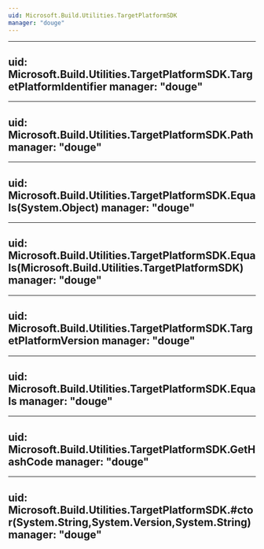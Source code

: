 ```yaml
---
uid: Microsoft.Build.Utilities.TargetPlatformSDK
manager: "douge"
---
```


---
uid: Microsoft.Build.Utilities.TargetPlatformSDK.TargetPlatformIdentifier
manager: "douge"
---

---
uid: Microsoft.Build.Utilities.TargetPlatformSDK.Path
manager: "douge"
---

---
uid: Microsoft.Build.Utilities.TargetPlatformSDK.Equals(System.Object)
manager: "douge"
---

---
uid: Microsoft.Build.Utilities.TargetPlatformSDK.Equals(Microsoft.Build.Utilities.TargetPlatformSDK)
manager: "douge"
---

---
uid: Microsoft.Build.Utilities.TargetPlatformSDK.TargetPlatformVersion
manager: "douge"
---

---
uid: Microsoft.Build.Utilities.TargetPlatformSDK.Equals
manager: "douge"
---

---
uid: Microsoft.Build.Utilities.TargetPlatformSDK.GetHashCode
manager: "douge"
---

---
uid: Microsoft.Build.Utilities.TargetPlatformSDK.#ctor(System.String,System.Version,System.String)
manager: "douge"
---
